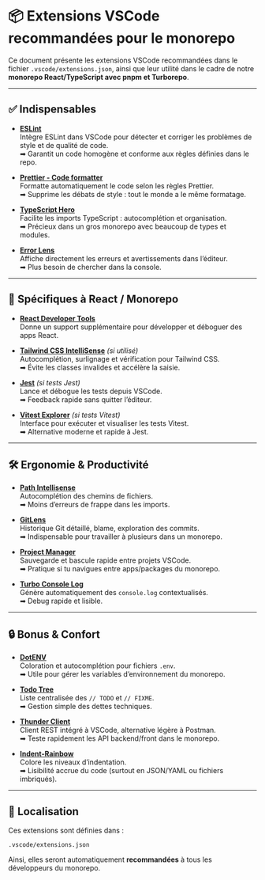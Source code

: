 # 📦 Extensions VSCode recommandées pour le monorepo

Ce document présente les extensions VSCode recommandées dans le fichier `.vscode/extensions.json`, ainsi que leur utilité dans le cadre de notre **monorepo React/TypeScript avec pnpm et Turborepo**.

---

## ✅ Indispensables

- **[ESLint](https://marketplace.visualstudio.com/items?itemName=dbaeumer.vscode-eslint)**  
  Intègre ESLint dans VSCode pour détecter et corriger les problèmes de style et de qualité de code.  
  ➡ Garantit un code homogène et conforme aux règles définies dans le repo.

- **[Prettier - Code formatter](https://marketplace.visualstudio.com/items?itemName=esbenp.prettier-vscode)**  
  Formatte automatiquement le code selon les règles Prettier.  
  ➡ Supprime les débats de style : tout le monde a le même formatage.

- **[TypeScript Hero](https://marketplace.visualstudio.com/items?itemName=rbbit.typescript-hero)**  
  Facilite les imports TypeScript : autocomplétion et organisation.  
  ➡ Précieux dans un gros monorepo avec beaucoup de types et modules.

- **[Error Lens](https://marketplace.visualstudio.com/items?itemName=usernamehw.errorlens)**  
  Affiche directement les erreurs et avertissements dans l’éditeur.  
  ➡ Plus besoin de chercher dans la console.

---

## 🚀 Spécifiques à React / Monorepo

- **[React Developer Tools](https://marketplace.visualstudio.com/items?itemName=burkeholland.react-devtools)**  
  Donne un support supplémentaire pour développer et déboguer des apps React.

- **[Tailwind CSS IntelliSense](https://marketplace.visualstudio.com/items?itemName=bradlc.vscode-tailwindcss)** *(si utilisé)*  
  Autocomplétion, surlignage et vérification pour Tailwind CSS.  
  ➡ Évite les classes invalides et accélère la saisie.

- **[Jest](https://marketplace.visualstudio.com/items?itemName=Orta.vscode-jest)** *(si tests Jest)*  
  Lance et débogue les tests depuis VSCode.  
  ➡ Feedback rapide sans quitter l’éditeur.

- **[Vitest Explorer](https://marketplace.visualstudio.com/items?itemName=ZixuanChen.vitest-explorer)** *(si tests Vitest)*  
  Interface pour exécuter et visualiser les tests Vitest.  
  ➡ Alternative moderne et rapide à Jest.

---

## 🛠️ Ergonomie & Productivité

- **[Path Intellisense](https://marketplace.visualstudio.com/items?itemName=christian-kohler.path-intellisense)**  
  Autocomplétion des chemins de fichiers.  
  ➡ Moins d’erreurs de frappe dans les imports.

- **[GitLens](https://marketplace.visualstudio.com/items?itemName=eamodio.gitlens)**  
  Historique Git détaillé, blame, exploration des commits.  
  ➡ Indispensable pour travailler à plusieurs dans un monorepo.

- **[Project Manager](https://marketplace.visualstudio.com/items?itemName=alefragnani.project-manager)**  
  Sauvegarde et bascule rapide entre projets VSCode.  
  ➡ Pratique si tu navigues entre apps/packages du monorepo.

- **[Turbo Console Log](https://marketplace.visualstudio.com/items?itemName=ChakrounAnas.turbo-console-log)**  
  Génère automatiquement des `console.log` contextualisés.  
  ➡ Debug rapide et lisible.

---

## 🔒 Bonus & Confort

- **[DotENV](https://marketplace.visualstudio.com/items?itemName=mikestead.dotenv)**  
  Coloration et autocomplétion pour fichiers `.env`.  
  ➡ Utile pour gérer les variables d’environnement du monorepo.

- **[Todo Tree](https://marketplace.visualstudio.com/items?itemName=Gruntfuggly.todo-tree)**  
  Liste centralisée des `// TODO` et `// FIXME`.  
  ➡ Gestion simple des dettes techniques.

- **[Thunder Client](https://marketplace.visualstudio.com/items?itemName=rangav.vscode-thunder-client)**  
  Client REST intégré à VSCode, alternative légère à Postman.  
  ➡ Teste rapidement les API backend/front dans le monorepo.

- **[Indent-Rainbow](https://marketplace.visualstudio.com/items?itemName=oderwat.indent-rainbow)**  
  Colore les niveaux d’indentation.  
  ➡ Lisibilité accrue du code (surtout en JSON/YAML ou fichiers imbriqués).

---

## 📂 Localisation

Ces extensions sont définies dans :  

```
.vscode/extensions.json
```

Ainsi, elles seront automatiquement **recommandées** à tous les développeurs du monorepo.  
